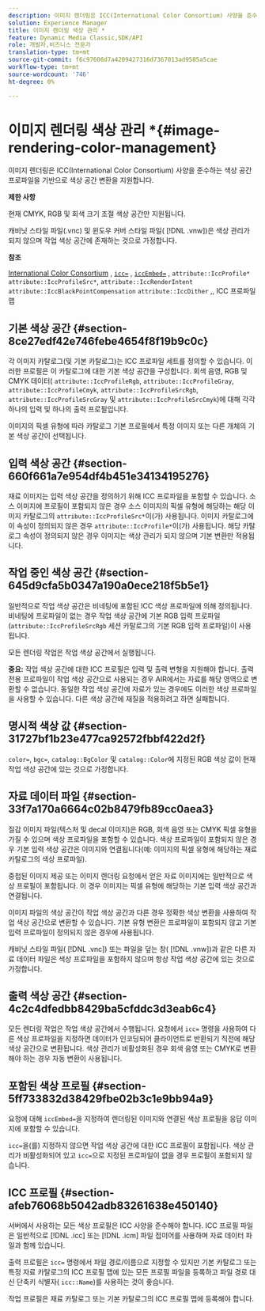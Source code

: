 ```yaml
---
description: 이미지 렌더링은 ICC(International Color Consortium) 사양을 준수하는 색상 공간 프로파일을 기반으로 색상 공간 변환을 지원합니다.
solution: Experience Manager
title: 이미지 렌더링 색상 관리 *
feature: Dynamic Media Classic,SDK/API
role: 개발자,비즈니스 전문가
translation-type: tm+mt
source-git-commit: f6c97606d7a4209427316d7367013ad9585a5cae
workflow-type: tm+mt
source-wordcount: '746'
ht-degree: 0%

---
```



# 이미지 렌더링 색상 관리 *{#image-rendering-color-management}

이미지 렌더링은 ICC(International Color Consortium) 사양을 준수하는 색상 공간 프로파일을 기반으로 색상 공간 변환을 지원합니다.

**제한 사항**

현재 CMYK, RGB 및 회색 크기 조절 색상 공간만 지원됩니다.

캐비닛 스타일 파일(.vnc) 및 윈도우 커버 스타일 파일( [!DNL .vnw])은 색상 관리가 되지 않으며 작업 색상 공간에 존재하는 것으로 가정합니다.

**참조**

[International Color Consortium](http://www.color.org/index.xalter) ,  [ `icc=`](../../../../../ir-api/http-protocol/image-rendering-api-ref/c-ir-http-protocol-ref/c-ir-http-protocol-command-reference/r-ir-icc.md#reference-86a2fff3cef24982ad2063d977a16e06) ,  [ `iccEmbed=`](../../../../../ir-api/http-protocol/image-rendering-api-ref/c-ir-http-protocol-ref/c-ir-http-protocol-command-reference/r-ir-iccembed.md#reference-47a433138c7c4b29b9b29871b2491a7f) ,  `attribute::IccProfile*`  `attribute::IccProfileSrc*`,  `attribute::IccRenderIntent`  `attribute::IccBlackPointCompensation`   `attribute::IccDither` ,, ICC 프로파일 맵

## 기본 색상 공간 {#section-8ce27edf42e746febe4654f8f19b9c0c}

각 이미지 카탈로그(및 기본 카탈로그)는 ICC 프로파일 세트를 정의할 수 있습니다. 이러한 프로필은 이 카탈로그에 대한 기본 색상 공간을 구성합니다. 회색 음영, RGB 및 CMYK 데이터( `attribute::IccProfileRgb`, `attribute::IccProfileGray`, `attribute::IccProfileCmyk`, `attribute::IccProfileSrcRgb`, `attribute::IccProfileSrcGray` 및 `attribute::IccProfileSrcCmyk`)에 대해 각각 하나의 입력 및 하나의 출력 프로필입니다.

이미지의 픽셀 유형에 따라 카탈로그 기본 프로필에서 특정 이미지 또는 다른 개체의 기본 색상 공간이 선택됩니다.

## 입력 색상 공간 {#section-660f661a7e954df4b451e34134195276}

재료 이미지는 입력 색상 공간을 정의하기 위해 ICC 프로파일을 포함할 수 있습니다. 소스 이미지에 프로필이 포함되지 않은 경우 소스 이미지의 픽셀 유형에 해당하는 해당 이미지 카탈로그의 `attribute::IccProfileSrc*`이(가) 사용됩니다. 이미지 카탈로그에 이 속성이 정의되지 않은 경우 `attribute::IccProfile*`이(가) 사용됩니다. 해당 카탈로그 속성이 정의되지 않은 경우 이미지는 색상 관리가 되지 않으며 기본 변환만 적용됩니다.

## 작업 중인 색상 공간 {#section-645d9cfa5b0347a190a0ece218f5b5e1}

일반적으로 작업 색상 공간은 비네팅에 포함된 ICC 색상 프로파일에 의해 정의됩니다. 비네팅에 프로파일이 없는 경우 작업 색상 공간에 기본 RGB 입력 프로파일(`attribute::IccProfileSrcRgb` 세션 카탈로그의 기본 RGB 입력 프로파일)이 사용됩니다.

모든 렌더링 작업은 작업 색상 공간에서 실행됩니다.

**중요:** 작업 색상 공간에 대한 ICC 프로필은 입력 및 출력 변형을 지원해야 합니다. 출력 전용 프로파일이 작업 색상 공간으로 사용되는 경우 AIR에서는 자료를 해당 영역으로 변환할 수 없습니다. 동일한 작업 색상 공간에 자료가 있는 경우에도 이러한 색상 프로파일을 사용할 수 있습니다. 다른 색상 공간에 재질을 적용하려고 하면 실패합니다.

## 명시적 색상 값 {#section-31727bf1b23e477ca92572fbbf422d2f}

`color=`, `bgc=`, `catalog::BgColor` 및 `catalog::Color`에 지정된 RGB 색상 값이 현재 작업 색상 공간에 있는 것으로 가정합니다.

## 자료 데이터 파일 {#section-33f7a170a6664c02b8479fb89cc0aea3}

질감 이미지 파일(텍스처 및 decal 이미지)은 RGB, 회색 음영 또는 CMYK 픽셀 유형을 가질 수 있으며 색상 프로파일을 포함할 수 있습니다. 색상 프로파일이 포함되지 않은 경우 기본 입력 색상 공간은 이미지와 연결됩니다(예: 이미지의 픽셀 유형에 해당하는 재료 카탈로그의 색상 프로파일).

중첩된 이미지 제공 또는 이미지 렌더링 요청에서 얻은 자료 이미지에는 일반적으로 색상 프로필이 포함됩니다. 이 경우 이미지는 픽셀 유형에 해당하는 기본 입력 색상 공간과 연결됩니다.

이미지 파일의 색상 공간이 작업 색상 공간과 다른 경우 정확한 색상 변환을 사용하여 작업 색상 공간으로 변환할 수 있습니다. 기본 유형 변환은 프로파일이 포함되지 않고 기본 입력 프로파일이 정의되지 않은 경우에 사용됩니다.

캐비닛 스타일 파일( [!DNL .vnc]) 또는 파일을 덮는 창( [!DNL .vnw])과 같은 다른 자료 데이터 파일은 색상 프로파일을 포함하지 않으며 항상 작업 색상 공간에 있는 것으로 가정합니다.

## 출력 색상 공간 {#section-4c2c4dfedbb8429ba5cfddc3d3eab6c4}

모든 렌더링 작업은 작업 색상 공간에서 수행됩니다. 요청에서 `icc=` 명령을 사용하여 다른 색상 프로파일을 지정하면 데이터가 인코딩되어 클라이언트로 반환되기 직전에 해당 색상 공간으로 변환됩니다. 색상 관리가 비활성화된 경우 회색 음영 또는 CMYK로 변환해야 하는 경우 자동 변환이 사용됩니다.

## 포함된 색상 프로필 {#section-5ff733832d38429fbe02b3c1e9bb94a9}

요청에 대해 `iccEmbed=`을 지정하여 렌더링된 이미지와 연결된 색상 프로필을 응답 이미지에 포함할 수 있습니다.

`icc=`을(를) 지정하지 않으면 작업 색상 공간에 대한 ICC 프로필이 포함됩니다. 색상 관리가 비활성화되어 있고 `icc=`으로 지정된 프로파일이 없을 경우 프로필이 포함되지 않습니다.

## ICC 프로필 {#section-afeb76068b5042adb83261638e450140}

서버에서 사용하는 모든 색상 프로필은 ICC 사양을 준수해야 합니다. ICC 프로필 파일은 일반적으로 [!DNL .icc] 또는 [!DNL .icm] 파일 접미어를 사용하며 자료 데이터 파일과 함께 있습니다.

출력 프로필은 `icc=` 명령에서 파일 경로/이름으로 지정할 수 있지만 기본 카탈로그 또는 특정 자료 카탈로그의 ICC 프로필 맵에 있는 모든 프로필 파일을 등록하고 파일 경로 대신 단축키 식별자( `icc::Name`)를 사용하는 것이 좋습니다.

작업 프로필은 재료 카탈로그 또는 기본 카탈로그의 ICC 프로필 맵에 등록해야 합니다.
